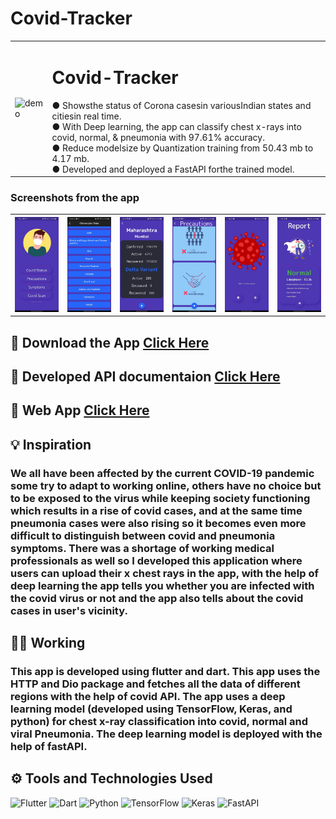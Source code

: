 <h1> Covid-Tracker</h1>
<table width: "100%">
<!--   <td>
  <img src="demo.gif" alt="demo1">
  </td> -->
  <td>
  <img src="sc2.gif" alt="demo" height = "420">
  </td>
  <td>
    <h1> Covid-Tracker</h1>
<!--     <p>Get covid report and covid stats of your region within seconds and get updated with all the precautions and symptoms of Covid.</p>
 -->
● Showsthe status of Corona casesin variousIndian states and citiesin real time. <br>
● With Deep learning, the app can classify chest x-rays into covid, normal, & pneumonia with 97.61% accuracy. <br>
● Reduce modelsize by Quantization training from 50.43 mb to 4.17 mb. <br>
● Developed and deployed a FastAPI forthe trained model. <br>
  </td>


</table>


### Screenshots from the app
<table style="width:100%">
 <th>
<img src="s1.jpg" alt="demo" >
  </th>
 <th>
<img src="s2.jpeg" alt="demo">
  </th>

 <th>
<img src="s3.jpeg" alt="demo">
  </th>

 <th>
<img src="s4.jpeg" alt="demo">
  </th>
  <th>
<img src="s5.jpg" alt="demo">
  </th>
  <th>
<img src="s6.jpg" alt="demo">
  </th>
</table>

## 🔽 Download the App <a href="https://drive.google.com/drive/folders/1W-IjDzXX-6sUpev2aWBctajaIF2W7jtZ?usp=sharing">Click Here</a>

## 🔽 Developed API documentaion <a href="https://covid-classifier-api.herokuapp.com/docs">Click Here</a>

## 🔽 Web App <a href="https://covid-classifier-webapp.herokuapp.com/">Click Here</a>

## 💡 Inspiration
### We all have been affected by the current COVID-19 pandemic some try to adapt to working online, others have no choice but to be exposed to the virus while keeping society functioning which results in a rise of covid cases, and at the same time pneumonia cases were also rising so it becomes even more difficult to distinguish between covid and pneumonia symptoms. There was a shortage of working medical professionals as well so I developed this application where users can upload their x chest rays in the app, with the help of deep learning the app tells you whether you are infected with the covid virus or not and the app also tells about the covid cases in user's vicinity.

## 🧑‍💻 Working
### This app is developed using flutter and dart. This app uses the HTTP and Dio package and fetches all the data of different regions with the help of covid API. The app uses a deep learning model (developed using TensorFlow, Keras, and python) for chest x-ray classification into covid, normal and viral Pneumonia. The deep learning model is deployed with the help of fastAPI.


##  ⚙️ Tools and Technologies Used
![Flutter](https://img.shields.io/badge/Flutter-%2302569B.svg?style=for-the-badge&logo=Flutter&logoColor=white)
![Dart](https://img.shields.io/badge/dart-%230175C2.svg?style=for-the-badge&logo=dart&logoColor=white)
![Python](https://img.shields.io/badge/python-3670A0?style=for-the-badge&logo=python&logoColor=ffdd54)
![TensorFlow](https://img.shields.io/badge/TensorFlow-%23FF6F00.svg?style=for-the-badge&logo=TensorFlow&logoColor=white)
![Keras](https://img.shields.io/badge/Keras-%23D00000.svg?style=for-the-badge&logo=Keras&logoColor=white)
![FastAPI](https://img.shields.io/badge/FastAPI-005571?style=for-the-badge&logo=fastapi)

